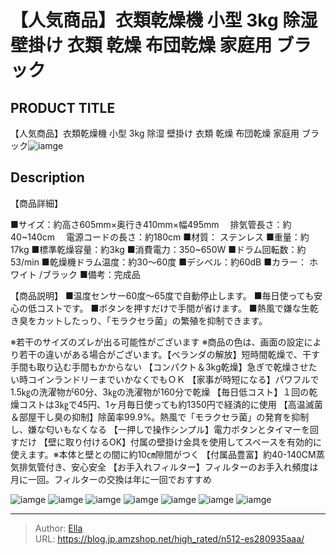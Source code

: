 # 【人気商品】衣類乾燥機 小型 3kg 除湿 壁掛け 衣類 乾燥 布団乾燥 家庭用 ブラック


## PRODUCT TITLE 

【人気商品】衣類乾燥機 小型 3kg 除湿 壁掛け 衣類 乾燥 布団乾燥 家庭用 ブラック![iamge](https://b2bfiles1.gigab2b.cn/image/wkseller/301/ES280935/20210719_726018cd092e03a745a2d2689999db6b.jpg)

## Description

【商品詳細】

■サイズ：約高さ605mm×奥行き410mm×幅495mm
　排気管長さ：約40~140cm
　電源コードの長さ：約180cm
■材質： ステンレス
■重量：約17kg
■標準乾燥容量：約3kg
■消費電力：350~650W
■ドラム回転数：約53/min
■乾燥機ドラム温度：約30〜60度
■デシベル：約60dB
■カラー： ホワイト /ブラック
■備考：完成品

【商品説明】
■温度センサー60度〜65度で自動停止します。
■毎日使っても安心の低コストです。
■ボタンを押すだけで手間が省けます。
■熱風で嫌な生乾き臭をカットしたっり、「モラクセラ菌」の繁殖を抑制できます。

※若干のサイズのズレが出る可能性がございます
※商品の色は、画面の設定により若干の違いがある場合がございます。【ベランダの解放】短時間乾燥で、干す手間も取り込む手間もかからない
【コンパクト＆3kg乾燥】急ぎで乾燥させたい時コインランドリーまでいかなくでもＯＫ
【家事が時短になる】パワフルで1.5㎏の洗濯物が60分、3㎏の洗濯物が160分で乾燥
【毎日低コスト】１回の乾燥コストは3㎏で45円、1ヶ月毎日使っても約1350円で経済的に使用
【高温滅菌＆部屋干し臭の抑制】除菌率99.9%。熱風で「モラクセラ菌」の発育を抑制し、嫌な匂いもなくなる
【一押しで操作シンプル】電力ボタンとタイマーを回すだけ
【壁に取り付けるOK】付属の壁掛け金具を使用してスペースを有効的に使えます。※本体と壁との間に約10㎝隙間がつく
【付属品豊富】約40-140CM蒸気排気管付き、安心安全
【お手入れフィルター】フィルターのお手入れ頻度は月に一回。フィルターの交換は年に一回でおすすめ

![iamge](https://b2bfiles1.gigab2b.cn/image/wkseller/301/ES280935/黑色/20210829_70586ed820df7872638c2c7a84027c62.jpg)
![iamge](https://b2bfiles1.gigab2b.cn/image/wkseller/301/ES280935/20210719_3e4420e56851e7503a144fc6d01aedb3.jpg)
![iamge](https://b2bfiles1.gigab2b.cn/image/wkseller/301/ES280935/20210719_74df2206ce03ae27a34703877e2760c1.jpg)
![iamge](https://b2bfiles1.gigab2b.cn/image/wkseller/301/ES280935/20210719_858a29fcd8dc2301c42575c9d6cee414.jpg)
![iamge](https://b2bfiles1.gigab2b.cn/image/wkseller/301/ES280935/20210719_88b7610bf276ab15bdf78d843da50625.jpg)
![iamge](https://b2bfiles1.gigab2b.cn/image/wkseller/301/ES280935/20210719_b7adddd5589b5fcd55d91ca1326edcf6.jpg)
![iamge](https://b2bfiles1.gigab2b.cn/image/wkseller/301/ES280935/20210719_c6ded6a33ccb7f48b352915eb4de39ec.jpg)


---

> Author: [Ella](https://blog.jp.amzshop.net/)  
> URL: https://blog.jp.amzshop.net/high_rated/n512-es280935aaa/  

